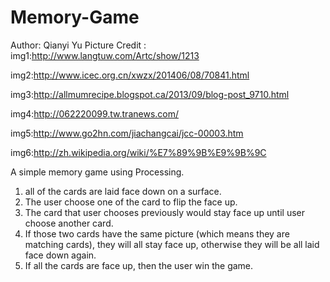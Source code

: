 # Memory-Game
Author: Qianyi Yu
Picture Credit :
 img1:http://www.langtuw.com/Artc/show/1213
 
 img2:http://www.icec.org.cn/xwzx/201406/08/70841.html
 
 img3:http://allmumrecipe.blogspot.ca/2013/09/blog-post_9710.html
 
 img4:http://062220099.tw.tranews.com/
 
 img5:http://www.go2hn.com/jiachangcai/jcc-00003.htm
 
 img6:http://zh.wikipedia.org/wiki/%E7%89%9B%E9%9B%9C
 
 
A simple memory game using Processing. 
1. all of the cards are laid face down on a surface. 
2. The user choose one of the card to flip the face up.
3. The card that user chooses previously would stay face up until user choose another card.
4. If those two cards have the same picture (which means they are matching cards), they will all stay face up, otherwise they will be all laid face down again.
5. If all the cards are face up, then the user win the game.
 
